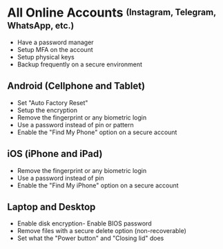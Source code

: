 # All Online Accounts <sup><sub>(Instagram, Telegram, WhatsApp, etc.)</sub></sup>
- Have a password manager
- Setup MFA on the account
- Setup physical keys
- Backup frequently on a secure environment

## Android (Cellphone and Tablet)
- Set "Auto Factory Reset"
- Setup the encryption
- Remove the fingerprint or any biometric login
- Use a password instead of pin or pattern
- Enable the "Find My Phone" option on a secure account

## iOS (iPhone and iPad)
- Remove the fingerprint or any biometric login
- Use a password instead of pin
- Enable the "Find My iPhone" option on a secure account

## Laptop and Desktop
- Enable disk encryption- Enable BIOS password
- Remove files with a secure delete option (non-recoverable)
- Set what the "Power button" and "Closing lid" does

